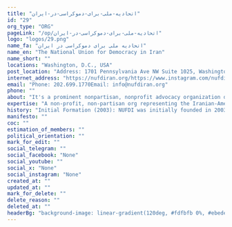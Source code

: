 ```yaml
---
title: "اتحادیه-ملی-برای-دموکراسی-در-ایران"
id: "29"
org_type: "ORG"
pageLink: "/op/اتحادیه-ملی-برای-دموکراسی-در-ایران"
logo: "logos/29.png"
name_fa: "اتحادیه ملی برای دموکراسی در ایران"
name_en: "The National Union for Democracy in Iran"
name_short: ""
locations: "Washington, D.C., USA"
post_location: "Address: 1701 Pennsylvania Ave NW Suite 1025, Washington, DC 20006"
internet_address: "https://nufdiran.org/https://www.instagram.com/nufdiran/"
email: "Phone: 202.699.1770Email: info@nufdiran.org"
phone: ""
about: "It's a prominent nonpartisan, nonprofit advocacy organization dedicated to promoting democracy and human rights in Iran."
expertise: "A non-profit, non-partisan org representing the Iranian-American community in pursuit of a US policy toward Iran based on human rights and democracy."
history: "Initial Formation (2003): NUFDI was initially founded in 2003 as a primarily volunteer-based organization. During this early phase, it focused on fostering connections among Iranian-Americans and raising awareness about the political situation in Iran.Reorganization and Growth (2006): In 2006, NUFDI underwent a significant reorganization, transforming into a more structured and impactful advocacy group. This marked a shift towards actively lobbying the U.S. government and international bodies to adopt policies supporting the Iranian people's aspirations for freedom and democracy."
manifesto: ""
coc: ""
estimation_of_members: ""
political_orientation: ""
mark_for_edit: ""
social_telegram: ""
social_facebook: "None"
social_youtube: ""
social_x: "None"
social_instagram: "None"
created_at: ""
updated_at: ""
mark_for_delete: ""
delete_reason: ""
deleted_at: ""
headerBg: "background-image: linear-gradient(120deg, #fdfbfb 0%, #ebedee 100%);"
---
```


